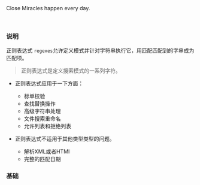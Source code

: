 <div class="alert fade alert-simple alert-success alert-dismissible text-left font__family-montserrat font__size-16  font__weight-light brk-library-rendered rendered show">
    <span class="sr-only">Close</span> 
    <i class="start-icon far fa-check-circle faa-tada animated"></i>
    Miracles happen every day.
  </div>
<p>&nbsp;</p>

### 说明

正则表达式 `regexes`允许定义模式并针对字符串执行它，用匹配匹配到的字串成为匹配项。

>正则表达式是定义搜索模式的一系列字符。

- 正则表达式应用于一下方面：
  + 标单校验
  + 查找替换操作
  + 高级字符串处理
  + 文件搜索重命名
  + 允许列表和拒绝列表

- 正则表达式不适用于其他类型类型的问题。
  + 解析XML或者HTMl
  + 完整的匹配日期


### 基础

 